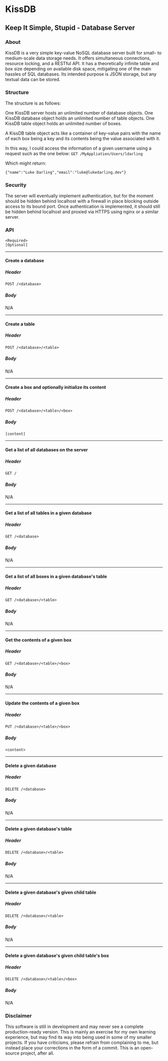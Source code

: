 # KissDB
## Keep It Simple, Stupid - Database Server
### About
KissDB is a very simple key-value NoSQL database server built for small- to medium-scale data storage needs. It offers simultaneous connections, resource locking, and a RESTful API. It has a theoretically infinite table and box size depending on available disk space, mitigating one of the main hassles of SQL databases. Its intended purpose is JSON storage, but any textual data can be stored.
### Structure
The structure is as follows:

One KissDB server hosts an unlimited number of database objects.
One KissDB database object holds an unlimited number of table objects.
One KissDB table object holds an unlimited number of boxes.

A KissDB table object acts like a container of key-value pairs with the name of each box being a key and its contents being the value associated with it.

In this way, I could access the information of a given username using a request such as the one below:
`GET /MyAppliation/Users/ldarling`

Which might return:

`{"name":"Luke Darling","email":"luke@lukedarling.dev"}`

### Security
The server will eventually implement authentication, but for the moment should be hidden behind localhost with a firewall in place blocking outside access to its bound port. Once authentication is implemented, it should still be hidden behind localhost and proxied via HTTPS using nginx or a similar server.
### API
```
<Required>
[Optional]
```
---
#### Create a database
##### Header
`POST /<database>`
##### Body
N/A

---
#### Create a table
##### Header
`POST /<database>/<table>`
##### Body
N/A

---
#### Create a box and optionally initialize its content
##### Header
`POST /<database>/<table>/<box>`
##### Body
`[content]`

---
#### Get a list of all databases on the server
##### Header
`GET /`
##### Body
N/A

---
#### Get a list of all tables in a given database
##### Header
`GET /<database>`
##### Body
N/A

---
#### Get a list of all boxes in a given database's table
##### Header
`GET /<database>/<table>`
##### Body
N/A

---
#### Get the contents of a given box
##### Header
`GET /<database>/<table>/<box>`
##### Body
N/A

---
#### Update the contents of a given box
##### Header
`PUT /<database>/<table>/<box>`
##### Body
`<content>`

---
#### Delete a given database
##### Header
`DELETE /<database>`
##### Body
N/A

---
#### Delete a given database's table
##### Header
`DELETE /<database>/<table>`
##### Body
N/A

---
#### Delete a given database's given child table
##### Header
`DELETE /<database>/<table>`
##### Body
N/A

---
#### Delete a given database's given child table's box
##### Header
`DELETE /<database>/<table>/<box>`
##### Body
N/A

### Disclaimer
This software is still in development and may never see a complete production-ready version. This is mainly an exercise for my own learning experience, but may find its way into being used in some of my smaller projects. If you have criticisms, please refrain from complaining to me, but instead place your corrections in the form of a commit. This is an open-source project, after all.
